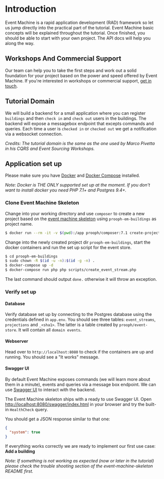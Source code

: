 # Introduction

Event Machine is a rapid application development (RAD) framework so let us jump directly into
the practical part of the tutorial. Event Machine basic concepts will be explained throughout the tutorial.
Once finished, you should be able to start with your own project. The API docs will help you along the way.

## Workshops And Commercial Support

Our team can help you to take the first steps and work out a solid foundation for your project based on the power
and speed offered by Event Machine.
If you're interested in workshops or commercial support, [get in touch](http://getprooph.org/#get-in-touch).

## Tutorial Domain

We will build a backend for a small application where you can register `buildings` and then `check in` and `check out`
users in the buildings. The backend will expose a messagebox endpoint that excepts commands and queries.
Each time a user is `checked in` or `checked out` we get a notification via a websocket connection.

*Credits: The tutorial domain is the same as the one used by Marco Pivetta in his CQRS and Event Sourcing Workshops.*

## Application set up

Please make sure you have [Docker](https://docs.docker.com/engine/installation/ "Install Docker") and [Docker Compose](https://docs.docker.com/compose/install/ "Install Docker Compose") installed.

*Note: Docker is THE ONLY supported set up at the moment. If you don't want to install docker you need PHP 7.1+ and Postgres 9.4+.*

### Clone Event Machine Skeleton

Change into your working directory and use `composer` to create a new project based on the [event machine skeleton](https://github.com/proophsoftware/event-machine-skeleton)
using `prooph-em-buildings` as project name.

```bash
$ docker run --rm -it -v $(pwd):/app prooph/composer:7.1 create-project proophsoftware/event-machine-skeleton prooph-em-buildings
```

Change into the newly created project dir `prooph-em-buildings`, start the docker containers and run the set up script
for the event store.

```bash
$ cd prooph-em-buildings
$ sudo chown -R $(id -u -n):$(id -g -n) .
$ docker-compose up -d
$ docker-compose run php php scripts/create_event_stream.php
```
The last command should output `done.` otherwise it will throw an exception.

### Verify set up

#### Database
Verify database set up by connecting to the Postgres database using the credentials defined in `app.env`.
You should see three tables: `event_streams`, `projections` and `_<sha1>`. The latter is a table created by `prooph/event-store`.
It will contain all `domain events`.

#### Webserver
Head over to `http://localhost:8080` to check if the containers are up and running.
You should see a "It works" message.

#### Swagger UI
By default Event Machine exposes commands (we will learn more about them in a minute), events and queries via a message box endpoint.
We can use [Swagger UI](https://swagger.io/swagger-ui/) to interact with the backend. 

The Event Machine skeleton ships with a ready to use Swagger UI. Open [http://localhost:8080/swagger/index.html](http://localhost:8080/swagger/index.html)
in your browser and try the built-in `HealthCheck` query.

You should get a JSON response similar to that one:

```json
{
  "system": true
}
```

If everything works correctly we are ready to implement our first use case: **Add a building**

*Note: If something is not working as expected (now or later in the tutorial) please check the trouble shooting section of the event-machine-skeleton README first.*









